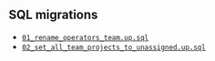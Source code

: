 ## SQL migrations

- [`01_rename_operators_team.up.sql`](01_rename_operators_team.up.sql)
- [`02_set_all_team_projects_to_unassigned.up.sql`](02_set_all_team_projects_to_unassigned.up.sql)
